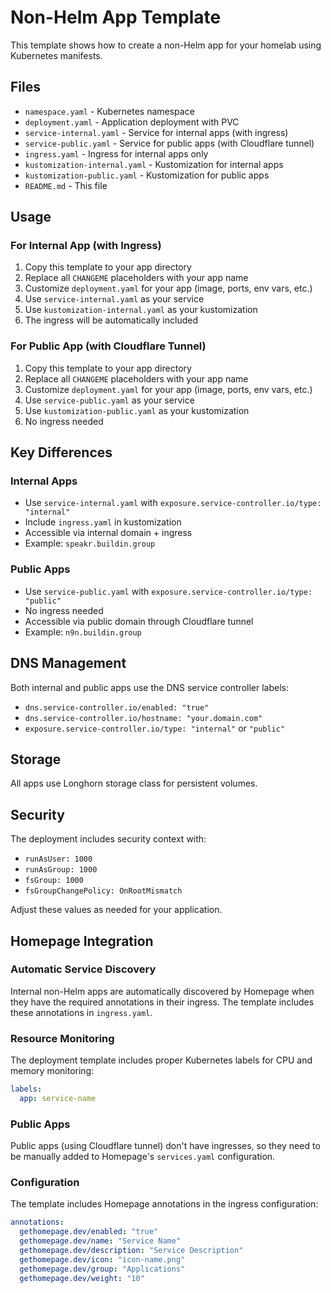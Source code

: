 # Non-Helm App Template

This template shows how to create a non-Helm app for your homelab using Kubernetes manifests.

## Files

- `namespace.yaml` - Kubernetes namespace
- `deployment.yaml` - Application deployment with PVC
- `service-internal.yaml` - Service for internal apps (with ingress)
- `service-public.yaml` - Service for public apps (with Cloudflare tunnel)
- `ingress.yaml` - Ingress for internal apps only
- `kustomization-internal.yaml` - Kustomization for internal apps
- `kustomization-public.yaml` - Kustomization for public apps
- `README.md` - This file

## Usage

### For Internal App (with Ingress)

1. Copy this template to your app directory
2. Replace all `CHANGEME` placeholders with your app name
3. Customize `deployment.yaml` for your app (image, ports, env vars, etc.)
4. Use `service-internal.yaml` as your service
5. Use `kustomization-internal.yaml` as your kustomization
6. The ingress will be automatically included

### For Public App (with Cloudflare Tunnel)

1. Copy this template to your app directory
2. Replace all `CHANGEME` placeholders with your app name
3. Customize `deployment.yaml` for your app (image, ports, env vars, etc.)
4. Use `service-public.yaml` as your service
5. Use `kustomization-public.yaml` as your kustomization
6. No ingress needed

## Key Differences

### Internal Apps
- Use `service-internal.yaml` with `exposure.service-controller.io/type: "internal"`
- Include `ingress.yaml` in kustomization
- Accessible via internal domain + ingress
- Example: `speakr.buildin.group`

### Public Apps
- Use `service-public.yaml` with `exposure.service-controller.io/type: "public"`
- No ingress needed
- Accessible via public domain through Cloudflare tunnel
- Example: `n9n.buildin.group`

## DNS Management

Both internal and public apps use the DNS service controller labels:
- `dns.service-controller.io/enabled: "true"`
- `dns.service-controller.io/hostname: "your.domain.com"`
- `exposure.service-controller.io/type: "internal"` or `"public"`

## Storage

All apps use Longhorn storage class for persistent volumes.

## Security

The deployment includes security context with:
- `runAsUser: 1000`
- `runAsGroup: 1000`
- `fsGroup: 1000`
- `fsGroupChangePolicy: OnRootMismatch`

Adjust these values as needed for your application.

## Homepage Integration

### Automatic Service Discovery

Internal non-Helm apps are automatically discovered by Homepage when they have the required annotations in their ingress. The template includes these annotations in `ingress.yaml`.

### Resource Monitoring

The deployment template includes proper Kubernetes labels for CPU and memory monitoring:

```yaml
labels:
  app: service-name
```

### Public Apps

Public apps (using Cloudflare tunnel) don't have ingresses, so they need to be manually added to Homepage's `services.yaml` configuration.

### Configuration

The template includes Homepage annotations in the ingress configuration:

```yaml
annotations:
  gethomepage.dev/enabled: "true"
  gethomepage.dev/name: "Service Name"
  gethomepage.dev/description: "Service Description"
  gethomepage.dev/icon: "icon-name.png"
  gethomepage.dev/group: "Applications"
  gethomepage.dev/weight: "10"
```
